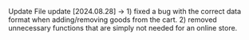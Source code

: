 Update File
update [2024.08.28] -> 1) fixed a bug with the correct data format when adding/removing goods from the cart.
2) removed unnecessary functions that are simply not needed for an online store.
